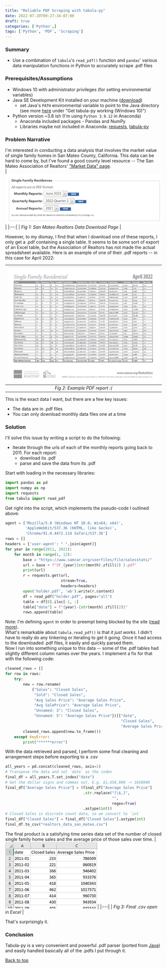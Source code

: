 ```yaml
---
title: "Reliable PDF Scraping with tabula-py"
date: 2022-07-20T09:27:34-07:00
draft: true
categories: ['Python',]
tags: ['Python', 'PDF', 'Scraping']
---
```


### Summary
- Use a combination of `tabula`'s `read_pdf()` function  and `pandas`' various data manipulation functions in Python to accurately scrape .pdf files  

### Prerequisites/Assumptions
- Windows 10 with administrator privileges (for setting environmental variables)
- Java SE Development Kit installed on your machine ([download](https://www.oracle.com/java/technologies/downloads/))
  - set Java's `PATH` environmental variable to point to the Java directory (see more [here](https://tabula-py.readthedocs.io/en/latest/getting_started.html#installation) under "Get tabula-py working (Windows 10)")  
- Python version ~3.8 ish (I'm using `Python 3.9.12` in Anaconda)
  - Anaconda included packages - Pandas and NumPy
  - Libraries maybe not included in Anaconda: [requests](https://requests.readthedocs.io/en/latest/), [tabula-py](https://github.com/chezou/tabula-py)

### Problem Narrative
I'm interested in conducting a data analysis that involves the market value of single family homes in San Mateo County, California. This data can be hard to come by, but I've found a good county level resource -- The San Mateo Association of Realtors' ["Market Data" page](https://www.samcar.org/member-resources/market-data/).  
|![downloader](images/1-smr.png)| 
|:--:| 
| *Fig 1: San Mateo Realtors Data Download Page* |  

However, to my dismay, I find that when I download one of these reports, I only get a .pdf containing a single table. It seems to be some sort of export of an Excel table, but the Association of Realtors has not made the actual spreadsheet available. Here is an example of one of their .pdf reports -- in this case for April 2022:

|![pdf](images/2-smr.png)| 
|:--:| 
| *Fig 2: Example PDF report :(* |  

This is the exact data I want, but there are a few key issues:
- The data are in .pdf files
- You can only download monthly data files one at a time
### Solution
I'll solve this issue by writing a script to do the following:
- Iterate through the urls of each of the monthly reports going back to 2011. For each report:
  - download its .pdf
  - parse and save the data from its .pdf

Start with loading in the necessary libraries:
```python
import pandas as pd
import numpy as np
import requests
from tabula import read_pdf
```
Get right into the script, which implements the pseudo-code I outlined above:
```python
agent = ['Mozilla/5.0 (Windows NT 10.0; Win64; x64)',
         'AppleWebKit/537.36 (KHTML, like Gecko)',
         'Chrome/91.0.4472.114 Safari/537.36']
rows = []
headers = {'user-agent': " ".join(agent)}
for year in range(2011, 2021):
    for month in range(1, 12):
        base = "https://www.samcar.org/userfiles/file/salesstats/"
        url = base + f"SF_{year}{str(month).zfill(2) }.pdf"
        print(url)
        r = requests.get(url,
                         stream=True,
                         headers=headers)
        open('holder.pdf', 'wb').write(r.content)
        df = read_pdf("holder.pdf", pages="all")
        table = df[0].iloc[-1, :]
        table["date"] = f"{year}-{str(month).zfill(2)}"
        rows.append(table)
```
Note: I'm defining `agent` in order to preempt being blocked by the site ([read more](https://developer.mozilla.org/en-US/docs/Glossary/User_agent)).  
What's remarkable about `tabula.read_pdf()` is that *it just works*. I didn't have to really do any tinkering or iterating to get it going. Once it had access to the downloaded .pdf files, it easily and quickly parsed them.  
Now I run into something unique to this data -- some of the .pdf tables had slightly different column names over the years. I implement a fix for that with the following code:
```python
cleaned_rows = []
for row in rows:
    try:
        new = row.rename(
            {"Sales": "Closed Sales",
             "Sold": "Closed Sales",
             "Avg Sales Price": "Average Sales Price",
             "Avg SalePrice": "Average Sales Price",
             "Unnamed: 3": "Closed Sales",
             "Unnamed: 5": "Average Sales Price"})[["date",
                                                    "Closed Sales",
                                                    "Average Sales Price"]]
        cleaned_rows.append(new.to_frame())
    except KeyError:
        print("******error")
```
With the data retrieved and parsed, I perform some final cleaning and arrangement steps before exporting to a .csv
```python
all_years = pd.concat(cleaned_rows, axis=1)
# Transpose the data and set `date` as the index
final_df = all_years.T.set_index("date")
# Get the dollar signs and commas out. E.g. $1,658,900 -> 1658900
final_df["Average Sales Price"] = (final_df["Average Sales Price"]
                                   .str.replace("[\$,]",
                                                "",
                                                regex=True)
                                   .astype(int))
# Closed Sales is discrete count data, so we convert to `int`
final_df["Closed Sales"] = final_df["Closed Sales"].astype(int)
final_df.to_csv("realtors_data_san_mateo.csv")
```
The final product is a satisfying time series data set of the number of closed single family home sales and the average price of those sales over time.
|![pdf](images/3-csv.png)| 
|:--:| 
| *Fig 3: Final .csv open in Excel* |  

That's surprisingly it.

### Conclusion
Tabula-py is a very convenient and powerful .pdf parser (ported from [Java](https://tabula.technology/)) and easily handled basically all of the .pdfs I put through it.  
  
[Back to top]()